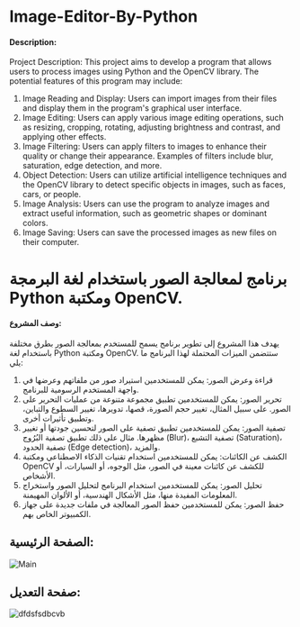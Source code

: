 # Image-Editor-By-Python
#### Description:
Project Description:
This project aims to develop a program that allows users to process images using Python and the OpenCV library. The potential features of this program may include:
1. Image Reading and Display: Users can import images from their files and display them in the program's graphical user interface.
2. Image Editing: Users can apply various image editing operations, such as resizing, cropping, rotating, adjusting brightness and contrast, and applying other effects.
3. Image Filtering: Users can apply filters to images to enhance their quality or change their appearance. Examples of filters include blur, saturation, edge detection, and more.
4. Object Detection: Users can utilize artificial intelligence techniques and the OpenCV library to detect specific objects in images, such as faces, cars, or people.
5. Image Analysis: Users can use the program to analyze images and extract useful information, such as geometric shapes or dominant colors.
6. Image Saving: Users can save the processed images as new files on their computer.





# برنامج لمعالجة الصور باستخدام لغة البرمجة Python ومكتبة OpenCV.

#### وصف المشروع:
يهدف هذا المشروع إلى تطوير برنامج يسمح للمستخدم بمعالجة الصور بطرق مختلفة باستخدام لغة Python ومكتبة OpenCV. ستتضمن الميزات المحتملة لهذا البرنامج ما يلي:
1. قراءة وعرض الصور: يمكن للمستخدمين استيراد صور من ملفاتهم وعرضها في واجهة المستخدم الرسومية للبرنامج.
2. تحرير الصور: يمكن للمستخدمين تطبيق مجموعة متنوعة من عمليات التحرير على الصور. على سبيل المثال، تغيير حجم الصورة، قصها، تدويرها، تغيير السطوع والتباين، وتطبيق تأثيرات أخرى.
3. تصفية الصور: يمكن للمستخدمين تطبيق تصفية على الصور لتحسين جودتها أو تغيير مظهرها. مثال على ذلك تطبيق تصفية البُرُوج (Blur)، تصفية التشبع (Saturation)، تصفية الحدود (Edge detection)، والمزيد.
4. الكشف عن الكائنات: يمكن للمستخدمين استخدام تقنيات الذكاء الاصطناعي ومكتبة OpenCV للكشف عن كائنات معينة في الصور، مثل الوجوه، أو السيارات، أو الأشخاص.
5. تحليل الصور: يمكن للمستخدمين استخدام البرنامج لتحليل الصور واستخراج المعلومات المفيدة منها، مثل الأشكال الهندسية، أو الألوان المهيمنة.
6. حفظ الصور: يمكن للمستخدمين حفظ الصور المعالجة في ملفات جديدة على جهاز الكمبيوتر الخاص بهم.


## الصفحة الرئيسية: 
![Main](https://github.com/HavedAlhadi/Image-Editor-By-Python/assets/130609547/346e475e-d415-4adc-a0ed-43a599511a0a)

## صفحة التعديل: 
![dfdsfsdbcvb](https://github.com/HavedAlhadi/Image-Editor-By-Python/assets/130609547/d1a3ccb1-3407-4daa-b66d-bc5a53a194b0)

